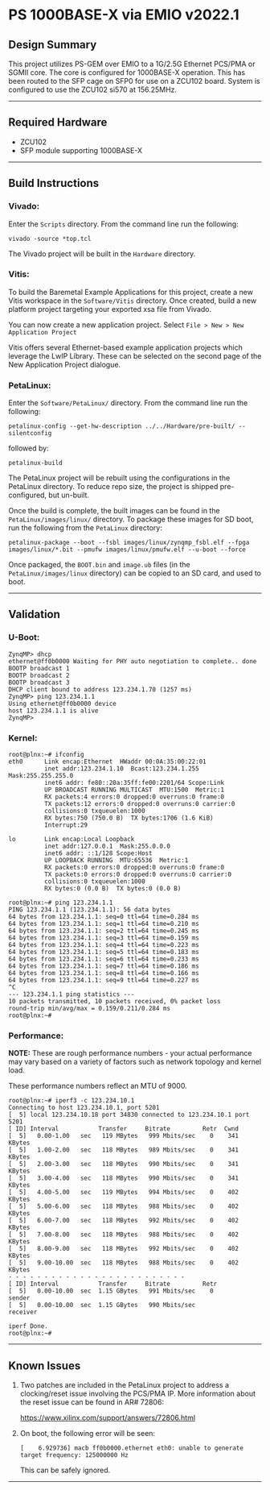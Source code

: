 # PS 1000BASE-X via EMIO v2022.1

## **Design Summary**

This project utilizes PS-GEM over EMIO to a 1G/2.5G Ethernet PCS/PMA or SGMII core. The core is configured for 1000BASE-X operation. This has been routed to the SFP cage on SFP0 for use on a ZCU102 board. System is configured to use the ZCU102 si570 at 156.25MHz.

---

## **Required Hardware**

- ZCU102
- SFP module supporting 1000BASE-X

---

## **Build Instructions**

### **Vivado:**

Enter the `Scripts` directory. From the command line run the following:

`vivado -source *top.tcl`

The Vivado project will be built in the `Hardware` directory.

### **Vitis**:

To build the Baremetal Example Applications for this project, create a new Vitis workspace in the `Software/Vitis` directory. Once created, build a new platform project targeting your exported xsa file from Vivado.

You can now create a new application project. Select `File > New > New Application Project`

Vitis offers several Ethernet-based example application projects which leverage the LwIP Library. These can be selected on the second page of the New Application Project dialogue.

### **PetaLinux**:

Enter the `Software/PetaLinux/` directory. From the command line run the following:

`petalinux-config --get-hw-description ../../Hardware/pre-built/ --silentconfig`

followed by:

`petalinux-build`

The PetaLinux project will be rebuilt using the configurations in the PetaLinux directory. To reduce repo size, the project is shipped pre-configured, but un-built.

Once the build is complete, the built images can be found in the `PetaLinux/images/linux/`
directory. To package these images for SD boot, run the following from the `PetaLinux` directory:

`petalinux-package --boot --fsbl images/linux/zynqmp_fsbl.elf --fpga images/linux/*.bit --pmufw images/linux/pmufw.elf --u-boot --force`

Once packaged, the `BOOT.bin` and `image.ub` files (in the `PetaLinux/images/linux` directory) can be copied to an SD card, and used to boot.


---

## **Validation**
### **U-Boot:**
```
ZynqMP> dhcp
ethernet@ff0b0000 Waiting for PHY auto negotiation to complete.. done
BOOTP broadcast 1
BOOTP broadcast 2
BOOTP broadcast 3
DHCP client bound to address 123.234.1.70 (1257 ms)
ZynqMP> ping 123.234.1.1
Using ethernet@ff0b0000 device
host 123.234.1.1 is alive
ZynqMP>
```
### **Kernel:**
```
root@plnx:~# ifconfig
eth0      Link encap:Ethernet  HWaddr 00:0A:35:00:22:01
          inet addr:123.234.1.10  Bcast:123.234.1.255  Mask:255.255.255.0
          inet6 addr: fe80::20a:35ff:fe00:2201/64 Scope:Link
          UP BROADCAST RUNNING MULTICAST  MTU:1500  Metric:1
          RX packets:4 errors:0 dropped:0 overruns:0 frame:0
          TX packets:12 errors:0 dropped:0 overruns:0 carrier:0
          collisions:0 txqueuelen:1000
          RX bytes:750 (750.0 B)  TX bytes:1706 (1.6 KiB)
          Interrupt:29

lo        Link encap:Local Loopback
          inet addr:127.0.0.1  Mask:255.0.0.0
          inet6 addr: ::1/128 Scope:Host
          UP LOOPBACK RUNNING  MTU:65536  Metric:1
          RX packets:0 errors:0 dropped:0 overruns:0 frame:0
          TX packets:0 errors:0 dropped:0 overruns:0 carrier:0
          collisions:0 txqueuelen:1000
          RX bytes:0 (0.0 B)  TX bytes:0 (0.0 B)

root@plnx:~# ping 123.234.1.1
PING 123.234.1.1 (123.234.1.1): 56 data bytes
64 bytes from 123.234.1.1: seq=0 ttl=64 time=0.284 ms
64 bytes from 123.234.1.1: seq=1 ttl=64 time=0.210 ms
64 bytes from 123.234.1.1: seq=2 ttl=64 time=0.245 ms
64 bytes from 123.234.1.1: seq=3 ttl=64 time=0.159 ms
64 bytes from 123.234.1.1: seq=4 ttl=64 time=0.223 ms
64 bytes from 123.234.1.1: seq=5 ttl=64 time=0.183 ms
64 bytes from 123.234.1.1: seq=6 ttl=64 time=0.233 ms
64 bytes from 123.234.1.1: seq=7 ttl=64 time=0.186 ms
64 bytes from 123.234.1.1: seq=8 ttl=64 time=0.166 ms
64 bytes from 123.234.1.1: seq=9 ttl=64 time=0.227 ms
^C
--- 123.234.1.1 ping statistics ---
10 packets transmitted, 10 packets received, 0% packet loss
round-trip min/avg/max = 0.159/0.211/0.284 ms
root@plnx:~#
```
### **Performance:**
**NOTE:** These are rough performance numbers - your actual performance may vary based on a variety of factors such as network topology and kernel load.

These performance numbers reflect an MTU of 9000.
```
root@plnx:~# iperf3 -c 123.234.10.1
Connecting to host 123.234.10.1, port 5201
[  5] local 123.234.10.18 port 34830 connected to 123.234.10.1 port 5201
[ ID] Interval           Transfer     Bitrate         Retr  Cwnd
[  5]   0.00-1.00   sec   119 MBytes   999 Mbits/sec    0    341 KBytes
[  5]   1.00-2.00   sec   118 MBytes   989 Mbits/sec    0    341 KBytes
[  5]   2.00-3.00   sec   118 MBytes   990 Mbits/sec    0    341 KBytes
[  5]   3.00-4.00   sec   118 MBytes   990 Mbits/sec    0    341 KBytes
[  5]   4.00-5.00   sec   119 MBytes   994 Mbits/sec    0    402 KBytes
[  5]   5.00-6.00   sec   118 MBytes   988 Mbits/sec    0    402 KBytes
[  5]   6.00-7.00   sec   118 MBytes   992 Mbits/sec    0    402 KBytes
[  5]   7.00-8.00   sec   118 MBytes   988 Mbits/sec    0    402 KBytes
[  5]   8.00-9.00   sec   118 MBytes   992 Mbits/sec    0    402 KBytes
[  5]   9.00-10.00  sec   118 MBytes   988 Mbits/sec    0    402 KBytes
- - - - - - - - - - - - - - - - - - - - - - - - -
[ ID] Interval           Transfer     Bitrate         Retr
[  5]   0.00-10.00  sec  1.15 GBytes   991 Mbits/sec    0             sender
[  5]   0.00-10.00  sec  1.15 GBytes   990 Mbits/sec                  receiver

iperf Done.
root@plnx:~#
```
---

## **Known Issues**

1. Two patches are included in the PetaLinux project to address a clocking/reset issue involving the PCS/PMA IP. More information about the reset issue can be found in AR# 72806:

    https://www.xilinx.com/support/answers/72806.html

2. On boot, the following error will be seen:

    `[    6.929736] macb ff0b0000.ethernet eth0: unable to generate target frequency: 125000000 Hz`

    This can be safely ignored.

---
